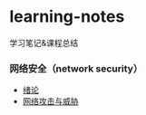 # learning-notes
学习笔记&amp;课程总结
### 网络安全（network security）
- [绪论](./network-security/0.exordium.md)
- [网络攻击与威胁](./network-security/1.threats-and-attacks-of-network.md)
